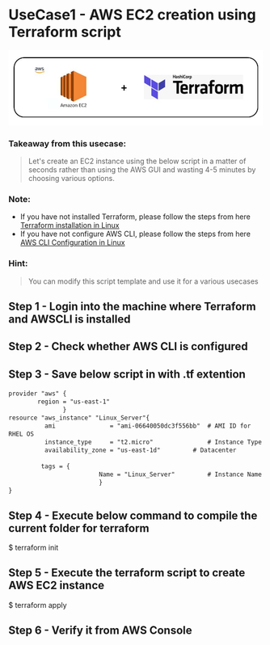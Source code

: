 # UseCase1 - AWS EC2 creation using Terraform script
![Watch the image](aws_terraform.JPG)


### Takeaway from this usecase:
> Let's create an EC2 instance using the below script in a matter of seconds rather than using the AWS GUI and wasting 4-5 minutes by choosing various options. 
 ### Note: 
- If you have not installed Terraform, please follow the steps from here [Terraform installation in Linux](https://github.com/arunixx/terraform/blob/master/Terraform_Installation_Linux.md)
- If you have not configure AWS CLI, please follow the steps from here [AWS CLI Configuration in Linux](https://github.com/arunixx/terraform/blob/master/Terraform_Installation_Linux.md)
### Hint:
> You can modify this script template and use it for a various usecases 

## Step 1 - Login into the machine where Terraform and AWSCLI is installed 
## Step 2 - Check whether AWS CLI is configured
## Step 3 - Save below script in with .tf extention

```
provider "aws" {
        region = "us-east-1"
               }
resource "aws_instance" "Linux_Server"{
          ami               = "ami-06640050dc3f556bb"  # AMI ID for RHEL OS
          instance_type     = "t2.micro"               # Instance Type 
          availability_zone = "us-east-1d"	       # Datacenter 	  
		    
		 tags = {
                         Name = "Linux_Server"         # Instance Name
                         }
}
```
## Step 4 - Execute below command to compile the current folder for terraform  

$ terraform init 

## Step 5 - Execute the terraform script to create AWS EC2 instance
$ terraform apply 

## Step 6 - Verify it from AWS Console
